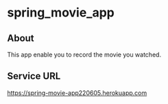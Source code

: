 # spring_movie_app
## About
This app enable you to record the movie you watched.
## Service URL
https://spring-movie-app220605.herokuapp.com
